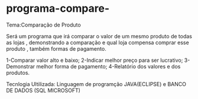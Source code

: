 # programa-compare-



Tema:Comparação de Produto

Será um programa que irá comparar o valor de um mesmo produto de todas as lojas , demonstrando a comparação e qual loja compensa comprar esse produto , também formas de pagamento.

1-Comparar valor alto e baixo;
2-Indicar melhor preço para ser lucrativo;
3-Demonstrar melhor forma de pagamento;
4-Relatório dos valores e dos produtos.

Tecnlogia Ultilizada:
Linguagem de programção JAVA(ECLIPSE) e BANCO DE DADOS (SQL MICROSOFT)


